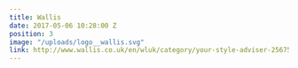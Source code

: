 ```yaml
---
title: Wallis
date: 2017-05-06 10:28:00 Z
position: 3
image: "/uploads/logo__wallis.svg"
link: http://www.wallis.co.uk/en/wluk/category/your-style-adviser-2567573/home?geoip=noredirect
---
```


